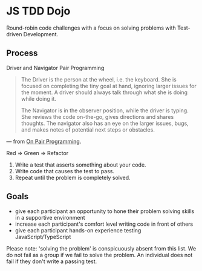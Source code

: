 # JS TDD Dojo

Round-robin code challenges with a focus on solving problems with Test-driven Development.

## Process

Driver and Navigator Pair Programming

> The Driver is the person at the wheel, i.e. the keyboard. She is focused on completing the tiny goal at hand, ignoring larger issues for the moment. A driver should always talk through what she is doing while doing it.
>
> The Navigator is in the observer position, while the driver is typing. She reviews the code on-the-go, gives directions and shares thoughts. The navigator also has an eye on the larger issues, bugs, and makes notes of potential next steps or obstacles.

— from [On Pair Programming](https://martinfowler.com/articles/on-pair-programming.html#DriverAndNavigator).

Red => Green => Refactor

1. Write a test that asserts something about your code.
2. Write code that causes the test to pass.
3. Repeat until the problem is completely solved.

## Goals

- give each participant an opportunity to hone their problem solving skills in a supportive environment
- increase each participant's comfort level writing code in front of others
- give each participant hands-on experience testing JavaScript/TypeScript

Please note: 'solving the problem' is conspicuously absent from this list. We do not fail as a group if we fail to solve the problem. An individual does not fail if they don't write a passing test.
